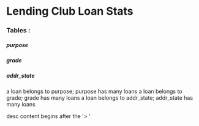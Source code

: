 # Lending Club Loan Stats


### Tables :
##### purpose
##### grade
##### addr_state
a loan belongs to purpose; purpose has many loans
a loan belongs to grade; grade has many loans
a loan belongs to addr_state; addr_state has many loans


desc content begins after the '> '
